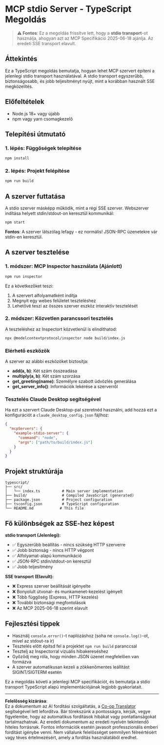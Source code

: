 <!--
CO_OP_TRANSLATOR_METADATA:
{
  "original_hash": "9d799c4a30a8383e0a74af9153262972",
  "translation_date": "2025-08-26T20:12:53+00:00",
  "source_file": "03-GettingStarted/05-stdio-server/solution/typescript/README.md",
  "language_code": "hu"
}
-->
# MCP stdio Server - TypeScript Megoldás

> **⚠️ Fontos**: Ez a megoldás frissítve lett, hogy a **stdio transport**-ot használja, ahogyan azt az MCP Specifikáció 2025-06-18 ajánlja. Az eredeti SSE transport elavult.

## Áttekintés

Ez a TypeScript megoldás bemutatja, hogyan lehet MCP szervert építeni a jelenlegi stdio transport használatával. A stdio transport egyszerűbb, biztonságosabb, és jobb teljesítményt nyújt, mint a korábban használt SSE megközelítés.

## Előfeltételek

- Node.js 18+ vagy újabb
- npm vagy yarn csomagkezelő

## Telepítési útmutató

### 1. lépés: Függőségek telepítése

```bash
npm install
```

### 2. lépés: Projekt felépítése

```bash
npm run build
```

## A szerver futtatása

A stdio szerver másképp működik, mint a régi SSE szerver. Webszerver indítása helyett stdin/stdout-on keresztül kommunikál:

```bash
npm start
```

**Fontos**: A szerver látszólag lefagy - ez normális! JSON-RPC üzenetekre vár stdin-en keresztül.

## A szerver tesztelése

### 1. módszer: MCP Inspector használata (Ajánlott)

```bash
npm run inspector
```

Ez a következőket teszi:
1. A szervert alfolyamatként indítja
2. Megnyit egy webes felületet teszteléshez
3. Lehetővé teszi az összes szerver eszköz interaktív tesztelését

### 2. módszer: Közvetlen parancssori tesztelés

A teszteléshez az Inspectort közvetlenül is elindíthatod:

```bash
npx @modelcontextprotocol/inspector node build/index.js
```

### Elérhető eszközök

A szerver az alábbi eszközöket biztosítja:

- **add(a, b)**: Két szám összeadása
- **multiply(a, b)**: Két szám szorzása  
- **get_greeting(name)**: Személyre szabott üdvözlés generálása
- **get_server_info()**: Információk lekérése a szerverről

### Tesztelés Claude Desktop segítségével

Ha ezt a szervert Claude Desktop-pal szeretnéd használni, add hozzá ezt a konfigurációt a `claude_desktop_config.json` fájlhoz:

```json
{
  "mcpServers": {
    "example-stdio-server": {
      "command": "node",
      "args": ["path/to/build/index.js"]
    }
  }
}
```

## Projekt struktúrája

```
typescript/
├── src/
│   └── index.ts          # Main server implementation
├── build/                # Compiled JavaScript (generated)
├── package.json          # Project configuration
├── tsconfig.json         # TypeScript configuration
└── README.md            # This file
```

## Fő különbségek az SSE-hez képest

**stdio transport (Jelenlegi):**
- ✅ Egyszerűbb beállítás - nincs szükség HTTP szerverre
- ✅ Jobb biztonság - nincs HTTP végpont
- ✅ Alfolyamat-alapú kommunikáció
- ✅ JSON-RPC stdin/stdout-on keresztül
- ✅ Jobb teljesítmény

**SSE transport (Elavult):**
- ❌ Express szerver beállítását igényelte
- ❌ Bonyolult útvonal- és munkamenet-kezelést igényelt
- ❌ Több függőség (Express, HTTP kezelés)
- ❌ További biztonsági megfontolások
- ❌ Az MCP 2025-06-18 szerint elavult

## Fejlesztési tippek

- Használj `console.error()`-t naplózáshoz (soha ne `console.log()`-ot, mivel az stdout-ra ír)
- Tesztelés előtt építsd fel a projektet `npm run build` paranccsal
- Tesztelj az Inspectorral vizuális hibakereséshez
- Győződj meg róla, hogy minden JSON üzenet megfelelően van formázva
- A szerver automatikusan kezeli a zökkenőmentes leállítást SIGINT/SIGTERM esetén

Ez a megoldás követi a jelenlegi MCP specifikációt, és bemutatja a stdio transport TypeScript alapú implementációjának legjobb gyakorlatait.

---

**Felelősség kizárása**:  
Ez a dokumentum az AI fordítási szolgáltatás, a [Co-op Translator](https://github.com/Azure/co-op-translator) segítségével lett lefordítva. Bár törekszünk a pontosságra, kérjük, vegye figyelembe, hogy az automatikus fordítások hibákat vagy pontatlanságokat tartalmazhatnak. Az eredeti dokumentum az eredeti nyelvén tekintendő hiteles forrásnak. Fontos információk esetén javasolt professzionális emberi fordítást igénybe venni. Nem vállalunk felelősséget semmilyen félreértésért vagy téves értelmezésért, amely a fordítás használatából eredhet.